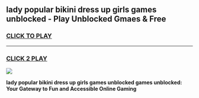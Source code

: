 
## lady popular bikini dress up girls games unblocked - Play Unblocked Gmaes & Free
<h3>
<a href="https://news.freeplayer.one?title=lady_popular_bikini_dress_up_girls_games_unblocked&ref=23F">CLICK TO PLAY</a></h3>
<hr>

<h3>
<a href="https://news.freeplayer.one?title=lady_popular_bikini_dress_up_girls_games_unblocked&ref=23F">CLICK 2 PLAY</a>
  
</h3>

<a href="https://news.freeplayer.one?title=lady_popular_bikini_dress_up_girls_games_unblocked&ref=23F/"><img src="https://clearcache.store/games.png"></a>


**lady popular bikini dress up girls games unblocked games unblocked: Your Gateway to Fun and Accessible Online Gaming**
